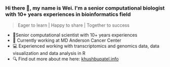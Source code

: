 ### Hi there 👋, my name is Wei. I'm a senior computational biologist with 10+ years experiences in bioinformatics field

> Eager to learn | Happy to share | Together to success


- :man:Senior computational scientist with 10+ years experiences
- 🔭 Currently working at MD Anderson Cancer Center
- 💻 Experienced working with transcriptomics and genomics data, data visualization and data analysis in R
- 🔍 Find out more about me here: [khushbupatel.info](https://khushbupatel.info/)


<!--
**MDhewei/MDhewei** is a ✨ _special_ ✨ repository because its `README.md` (this file) appears on your GitHub profile.

Here are some ideas to get you started:

- 🔭 I’m currently working on ...
- 🌱 I’m currently learning ...
- 👯 I’m looking to collaborate on ...
- 🤔 I’m looking for help with ...
- 💬 Ask me about ...
- 📫 How to reach me: ...
- 😄 Pronouns: ...
- ⚡ Fun fact: ...
-->
